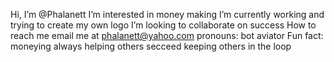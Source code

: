  Hi, I’m @Phalanett
 I’m interested in money making
 I’m currently working and trying to create my own logo
 I’m looking to collaborate on success 
 How to reach me email me at phalanett@yahoo.com 
  pronouns: bot aviator 
  Fun fact: moneying always
  helping others secceed
keeping others in the loop

<!---
Phalanett/Phalanett is a ✨ special ✨ repository because its `README.md` (this file) appears on your GitHub profile.
You can click the Preview link to take a look at your changes.
--->
